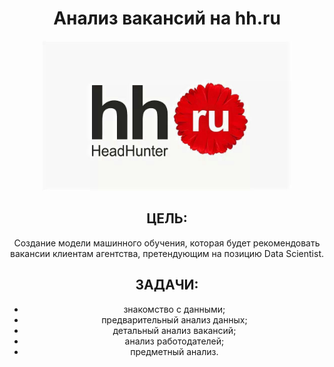 # <CENTER>Анализ вакансий на hh.ru
<center> <img src = https://raw.githubusercontent.com/AndreyRysistov/DatasetsForPandas/main/hh%20label.jpg alt="drawing" style="width:400px;">

## ЦЕЛЬ:
Создание модели машинного обучения, которая будет рекомендовать вакансии клиентам агентства, претендующим на позицию Data Scientist.

## ЗАДАЧИ:
- знакомство с данными;
- предварительный анализ данных;
- детальный анализ вакансий;
- анализ работодателей;
- предметный анализ.
